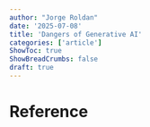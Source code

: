 ```yaml
---
author: "Jorge Roldan"
date: '2025-07-08'
title: 'Dangers of Generative AI'
categories: ['article']
ShowToc: true
ShowBreadCrumbs: false
draft: true
---
```



# Reference 

